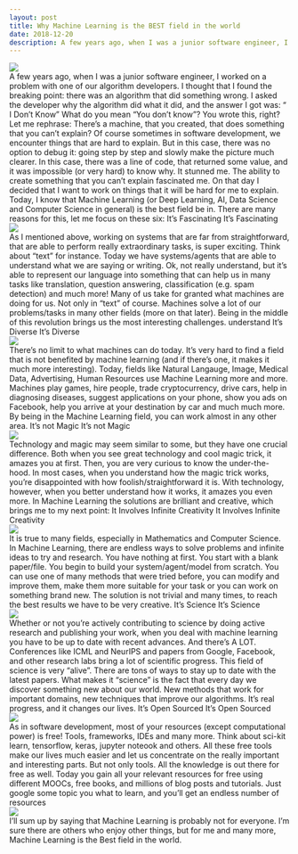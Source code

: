 ```yaml
---
layout: post
title: Why Machine Learning is the BEST field in the world
date: 2018-12-20
description: A few years ago, when I was a junior software engineer, I worked on a problem with one of our algorithm developers. I th ...
---
```



<div class="img_row">
<img class="col three" src="https://cdn-images-1.medium.com/max/2000/1*vliuflkTwMlPBdlz56pjyg.png">
</div>
A few years ago, when I was a junior software engineer, I worked on a problem with one of our algorithm developers. I thought that I found the breaking point: there was an algorithm that did something wrong. I asked the developer why the algorithm did what it did, and the answer I got was:
“ I Don’t Know”
What do you mean “You don’t know”? You wrote this, right? Let me rephrase: There’s a machine, that you created, that does something that you can’t explain?
Of course sometimes in software development, we encounter things that are hard to explain. But in this case, there was no option to debug it: going step by step and slowly make the picture much clearer. In this case, there was a line of code, that returned some value, and it was impossible (or very hard) to know why.
It stunned me. The ability to create something that you can’t explain fascinated me. On that day I decided that I want to work on things that it will be hard for me to explain.
Today, I know that Machine Learning (or Deep Learning, AI, Data Science and Computer Science in general) is the best field be in. There are many reasons for this, let me focus on these six:
It’s Fascinating
It’s Fascinating

<div class="img_row">
<img class="col three" src="https://cdn-images-1.medium.com/max/1600/1*y_RG7mUgT8o4n_kRFhp8NQ.png">
</div>
As I mentioned above, working on systems that are far from straightforward, that are able to perform really extraordinary tasks, is super exciting. Think about “text” for instance. Today we have systems/agents that are able to understand what we are saying or writing. Ok, not really understand, but it’s able to represent our language into something that can help us in many tasks like translation, question answering, classification (e.g. spam detection) and much more! Many of us take for granted what machines are doing for us. Not only in “text” of course. Machines solve a lot of our problems/tasks in many other fields (more on that later). Being in the middle of this revolution brings us the most interesting challenges.
understand
It’s Diverse
It’s Diverse

<div class="img_row">
<img class="col three" src="https://cdn-images-1.medium.com/max/1600/1*RWY22xdKhYxpFuhnLq0G6A.png">
</div>
There’s no limit to what machines can do today. It’s very hard to find a field that is not benefited by machine learning (and if there’s one, it makes it much more interesting). Today, fields like Natural Langauge, Image, Medical Data, Advertising, Human Resources use Machine Learning more and more. Machines play games, hire people, trade cryptocurrency, drive cars, help in diagnosing diseases, suggest applications on your phone, show you ads on Facebook, help you arrive at your destination by car and much much more. By being in the Machine Learning field, you can work almost in any other area.
It’s not Magic
It’s not Magic

<div class="img_row">
<img class="col three" src="https://cdn-images-1.medium.com/max/1600/1*gnRP8pxDnnItnUHcHP4xIg.png">
</div>
Technology and magic may seem similar to some, but they have one crucial difference. Both when you see great technology and cool magic trick, it amazes you at first. Then, you are very curious to know the under-the-hood. In most cases, when you understand how the magic trick works, you’re disappointed with how foolish/straightforward it is. With technology, however, when you better understand how it works, it amazes you even more. In Machine Learning the solutions are brilliant and creative, which brings me to my next point:
It Involves Infinite Creativity
It Involves Infinite Creativity

<div class="img_row">
<img class="col three" src="https://cdn-images-1.medium.com/max/1600/1*AJD2Yn_O-Ovw5I_5b2J37g.png">
</div>
It is true to many fields, especially in Mathematics and Computer Science. In Machine Learning, there are endless ways to solve problems and infinite ideas to try and research. You have nothing at first. You start with a blank paper/file. You begin to build your system/agent/model from scratch. You can use one of many methods that were tried before, you can modify and improve them, make them more suitable for your task or you can work on something brand new. The solution is not trivial and many times, to reach the best results we have to be very creative.
It’s Science
It’s Science

<div class="img_row">
<img class="col three" src="https://cdn-images-1.medium.com/max/1600/1*8mgt5jAbGgo6qVIJqcQyaw.png">
</div>
Whether or not you’re actively contributing to science by doing active research and publishing your work, when you deal with machine learning you have to be up to date with recent advances. And there’s A LOT. Conferences like ICML and NeurIPS and papers from Google, Facebook, and other research labs bring a lot of scientific progress. This field of science is very “alive”. There are tons of ways to stay up to date with the latest papers. What makes it “science” is the fact that every day we discover something new about our world. New methods that work for important domains, new techniques that improve our algorithms. It’s real progress, and it changes our lives.
It’s Open Sourced
It’s Open Sourced

<div class="img_row">
<img class="col three" src="https://cdn-images-1.medium.com/max/1600/1*oIrEDDrQBf5D0OxXYknyqw.png">
</div>
As in software development, most of your resources (except computational power) is free! Tools, frameworks, IDEs and many more. Think about sci-kit learn, tensorflow, keras, jupyter noteook and others. All these free tools make our lives much easier and let us concentrate on the really important and interesting parts. But not only tools. All the knowledge is out there for free as well. Today you gain all your relevant resources for free using different MOOCs, free books, and millions of blog posts and tutorials. Just google some topic you what to learn, and you’ll get an endless number of resources

<div class="img_row">
<img class="col three" src="https://cdn-images-1.medium.com/max/1600/1*CwoQCYPd6N78raY5T4M53Q.png">
</div>
I’ll sum up by saying that Machine Learning is probably not for everyone. I’m sure there are others who enjoy other things, but for me and many more, Machine Learning is the Best field in the world.
